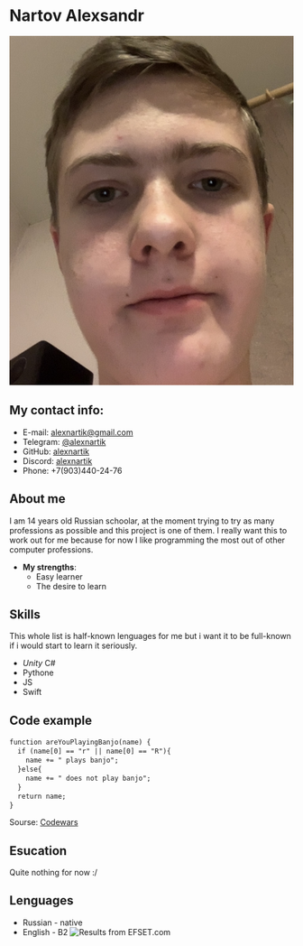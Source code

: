 # Nartov Alexsandr 
![](https://github.com/alexnartik/rsschool-cv/raw/gh-pages/IMG_7095.jpg)

## My contact info:
* E-mail: alexnartik@gmail.com
* Telegram: [@alexnartik](https://t.me/alexnartik)
* GitHub: [alexnartik](https://github.com/alexnartik)
* Discord: [alexnartik](https://discordapp.com/users/alexnartik#2748)
* Phone: +7(903)440-24-76

## About me
I am 14 years old Russian schoolar, at the moment trying to try as many professions as possible and this project is one of them. I really want this to work out for me because for now I like programming the most out of other computer professions.
* __My strengths__:
  * Easy learner 
  * The desire to learn
  
## Skills
This whole list is half-known lenguages for me but i want it to be full-known if i would start to learn it seriously.
* _Unity_ C#
* Pythone
* JS 
* Swift

## Code example
```
function areYouPlayingBanjo(name) {
  if (name[0] == "r" || name[0] == "R"){
    name += " plays banjo";
  }else{
    name += " does not play banjo";
  }
  return name;
}
```
Sourse: [Codewars](https://www.codewars.com/users/alexnartik/completed_solutions)

## Esucation
Quite nothing for now :/

## Lenguages
* Russian - native
* English - B2 ![Results from [EFSET.com](https://efset.com)](https://github.com/alexnartik/rsschool-cv/raw/gh-pages/IMG_7066.jpg)

